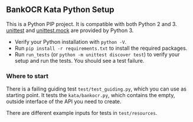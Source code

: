 ## BankOCR Kata Python Setup ##

This is a Python PIP project.
It is compatible with both Python 2 and 3.
[unittest](https://docs.python.org/dev/library/unittest.html) and [unittest.mock](https://docs.python.org/dev/library/unittest.mock.html)
are provided by Python 3.

* Verify your Python installation with `python -V`.
* Run `pip install -r requirements.txt` to install the required packages.
* Run `run_tests` (or `python -m unittest discover test`) to verify your setup and run the tests. You should see a test failure.

### Where to start ###

There is a failing guiding test `test/test_guiding.py`,
which you can use as starting point. It tests the `kata/bankocr.py`,
which contains the empty, outside interface of the API you need to create.

There are different example inputs for tests in `test/resources`.
